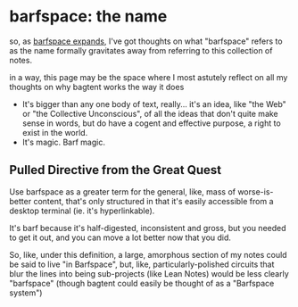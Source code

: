 # barfspace: the name

so, as [barfspace expands][big quest], I've got thoughts on what "barfspace" refers to as the name formally gravitates away from referring to this collection of notes.

in a way, this page may be the space where I most astutely reflect on all my thoughts on why bagtent works the way it does

[big quest]: f3f3d6ba-6342-415a-9f3b-ab4f1d75a692.md

- It's bigger than any one body of text, really... it's an idea, like "the Web" or "the Collective Unconscious", of all the ideas that don't quite make sense in words, but do have a cogent and effective purpose, a right to exist in the world.
- It's magic. Barf magic.

## Pulled Directive from the Great Quest

Use barfspace as a greater term for the general, like, mass of worse-is-better content, that's only structured in that it's easily accessible from a desktop terminal (ie. it's hyperlinkable).

It's barf because it's half-digested, inconsistent and gross, but you needed to get it out, and you can move a lot better now that you did.

So, like, under this definition, a large, amorphous section of my notes could be said to live "in Barfspace", but, like, particularly-polished circuits that blur the lines into being sub-projects (like Lean Notes) would be less clearly "barfspace" (though bagtent could easily be thought of as a "Barfspace system")
